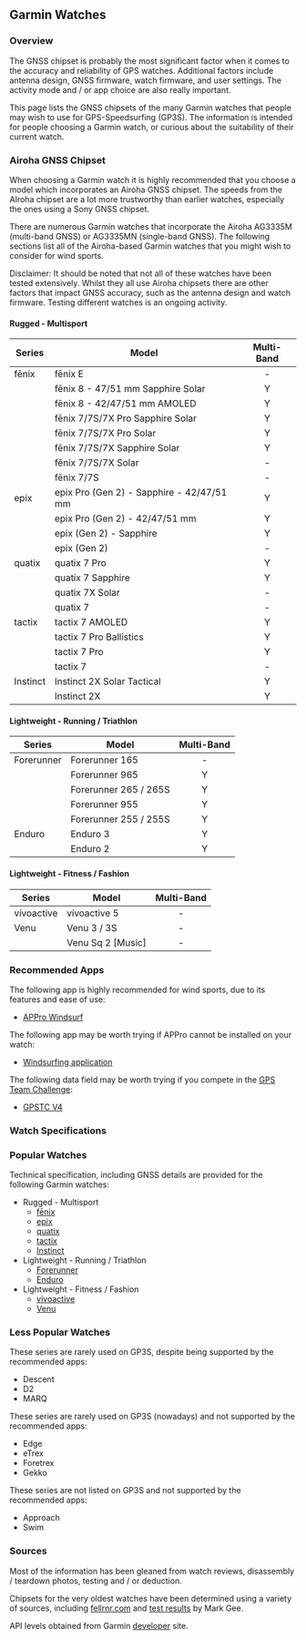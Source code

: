 ## Garmin Watches

### Overview

The GNSS chipset is probably the most significant factor when it comes to the accuracy and reliability of GPS watches. Additional factors include antenna design, GNSS firmware, watch firmware, and user settings. The activity mode and / or app choice are also really important.

This page lists the GNSS chipsets of the many Garmin watches that people may wish to use for GPS-Speedsurfing (GP3S). The information is intended for people choosing a Garmin watch, or curious about the suitability of their current watch.



### Airoha GNSS Chipset

When choosing a Garmin watch it is highly recommended that you choose a model which incorporates an Airoha GNSS chipset. The speeds from the AIroha chipset are a lot more trustworthy than earlier watches, especially the ones using a Sony GNSS chipset.

There are numerous Garmin watches that incorporate the Airoha AG3335M (multi-band GNSS) or AG3335MN (single-band GNSS). The following sections list all of the Airoha-based Garmin watches that you might wish to consider for wind sports.

Disclaimer: It should be noted that not all of these watches have been tested extensively. Whilst they all use Airoha chipsets there are other factors that impact GNSS accuracy, such as the antenna design and watch firmware. Testing different watches is an ongoing activity.



#### Rugged - Multisport

| Series   | Model                                     | Multi-Band |
| -------- | ----------------------------------------- | :--------: |
| fēnix    | fēnix E                                   |     -      |
|          | fēnix 8 - 47/51 mm Sapphire Solar         |     Y      |
|          | fēnix 8 - 42/47/51 mm AMOLED              |     Y      |
|          | fēnix 7/7S/7X Pro Sapphire Solar          |     Y      |
|          | fēnix 7/7S/7X Pro Solar                   |     Y      |
|          | fēnix 7/7S/7X Sapphire Solar              |     Y      |
|          | fēnix 7/7S/7X Solar                       |     -      |
|          | fēnix 7/7S                                |     -      |
| epix     | epix Pro (Gen 2) - Sapphire - 42/47/51 mm |     Y      |
|          | epix Pro (Gen 2) - 42/47/51 mm            |     Y      |
|          | epix (Gen 2) - Sapphire                   |     Y      |
|          | epix (Gen 2)                              |     -      |
| quatix   | quatix 7 Pro                              |     Y      |
|          | quatix 7 Sapphire                         |     Y      |
|          | quatix 7X Solar                           |     -      |
|          | quatix 7                                  |     -      |
| tactix   | tactix 7 AMOLED                           |     Y      |
|          | tactix 7 Pro Ballistics                   |     Y      |
|          | tactix 7 Pro                              |     Y      |
|          | tactix 7                                  |     -      |
| Instinct | Instinct 2X Solar Tactical                |     Y      |
|          | Instinct 2X                               |     Y      |



#### Lightweight - Running / Triathlon

| Series     | Model                 | Multi-Band |
| ---------- | --------------------- | :--------: |
| Forerunner | Forerunner 165        |     -      |
|            | Forerunner 965        |     Y      |
|            | Forerunner 265 / 265S |     Y      |
|            | Forerunner 955        |     Y      |
|            | Forerunner 255 / 255S |     Y      |
| Enduro     | Enduro 3              |     Y      |
|            | Enduro 2              |     Y      |



#### Lightweight - Fitness / Fashion

| Series     | Model             | Multi-Band |
| ---------- | ----------------- | :--------: |
| vívoactive | vívoactive 5      |     -      |
| Venu       | Venu 3 / 3S       |     -      |
|            | Venu Sq 2 [Music] |     -      |



### Recommended Apps

The following app is highly recommended for wind sports, due to its features and ease of use:

- [APPro Windsurf](https://apps.garmin.com/apps/9567700b-6587-44be-9708-879bfc844791)

The following app may be worth trying if APPro cannot be installed on your watch:

- [Windsurfing application](https://apps.garmin.com/apps/9d47be43-2724-44e4-8f5e-3005b0766087)

The following data field may be worth trying if you compete in the [GPS Team Challenge](https://www.gpsteamchallenge.com.au/):

- [GPSTC V4](https://apps.garmin.com/apps/f0f3fbd5-9de3-4d69-b89b-10b76d6a9f0f)



### Watch Specifications

### Popular Watches

Technical specification, including GNSS details are provided for the following Garmin watches:

- Rugged - Multisport
  - [fēnix](fenix.md)
  - [epix](epix.md)
  - [quatix](quatix.md)
  - [tactix](tactix.md)
  - [Instinct](instinct.md)
- Lightweight - Running / Triathlon
  - [Forerunner](forerunner.md)
  - [Enduro](enduro.md)
- Lightweight - Fitness / Fashion
  - [vívoactive](vivoactive.md)
  - [Venu](venu.md)



### Less Popular Watches

These series are rarely used on GP3S, despite being supported by the recommended apps:

- Descent
- D2
- MARQ

These series are rarely used on GP3S (nowadays) and not supported by the recommended apps:

- Edge
- eTrex
- Foretrex
- Gekko

These series are not listed on GP3S and not supported by the recommended apps:

- Approach
- Swim



### Sources

Most of the information has been gleaned from watch reviews, disassembly / teardown photos, testing and / or deduction.

Chipsets for the very oldest watches have been determined using a variety of sources, including [fellrnr.com](https://fellrnr.com/wiki/GPS_Accuracy-summary) and [test results](https://www.dropbox.com/sh/psdyxm93y2m12j3/AABNlbBRsF2E3edvzqnnMPC4a?dl=0&preview=Test+Results+-+All+Watches.xlsx) by Mark Gee.

API levels obtained from Garmin [developer](https://developer.garmin.com/connect-iq/compatible-devices/) site.


